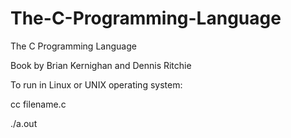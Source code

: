 # The-C-Programming-Language
The C Programming Language

Book by Brian Kernighan and Dennis Ritchie

To run in Linux or UNIX operating system:

cc filename.c

./a.out
